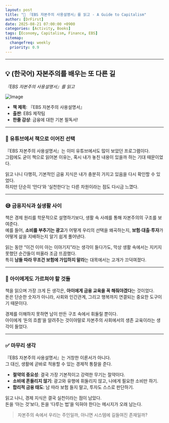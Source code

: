 ```yaml
---
layout: post
title: "📘 『EBS 자본주의 사용설명서』를 읽고 - A Guide to Capitalism"
author: [DrFirst]
date: 2025-08-21 07:00:00 +0900
categories: [Activity, Books]
tags: [Economy, Capitalism, Finance, EBS]
sitemap:
  changefreq: weekly
  priority: 0.9
---
```


---

## 💡 (한국어) 자본주의를 배우는 또 다른 길  
_『EBS 자본주의 사용설명서』를 읽고_

![Image](https://contents.kyobobook.co.kr/sih/fit-in/458x0/pdt/9788957366745.jpg)

* **책 제목**: 『EBS 자본주의 사용설명서』  
* **출판**: EBS 제작팀  
* **한줄 감상**: 금융에 대한 기본 필독서!    

---

### 🧐 유튜브에서 책으로 이어진 선택  

『EBS 자본주의 사용설명서』는 이미 유튜브에서도 많이 보았던 프로그램이다.  
그럼에도 굳이 책으로 읽어본 이유는, 혹시 내가 놓친 내용이 있을까 하는 기대 때문이었다.  

읽고 나니 다행히, 기본적인 금융 지식은 내가 충분히 가지고 있음을 다시 확인할 수 있었다.  
하지만 단순히 ‘안다’와 ‘실천한다’는 다른 차원이라는 점도 다시금 느꼈다.  

---

### 😅 금융지식과 실생활 사이  

책은 경제 원리를 학문적으로 설명하기보다, 생활 속 사례를 통해 자본주의의 구조를 보여준다.  
예를 들어, **소비를 부추기는 광고**가 어떻게 우리의 선택을 왜곡하는지, **보험·대출·투자**가 어떻게 삶을 지배하는지 알기 쉽게 풀어낸다.  

읽는 동안 “이건 이미 아는 이야기지”라는 생각이 들다가도, 막상 생활 속에서는 지키지 못했던 순간들이 떠올라 조금 뜨끔했다.  
특히 **남들 따라 무조건 보험에 가입하지 말라**는 대목에서는 고개가 끄덕여졌다.  

---

### 🐾 아이에게도 가르쳐야 할 것들  

책을 읽으며 가장 크게 든 생각은, **아이에게 금융 교육을 꼭 해줘야겠다**는 것이었다.  
돈은 단순한 숫자가 아니라, 사회와 인간관계, 그리고 행복까지 연결되는 중요한 도구이기 때문이다.  

경제를 이해하지 못하면 남이 만든 구조 속에서 휘둘릴 뿐이다.  
아이에게 ‘돈의 흐름’을 알려주는 것이야말로 자본주의 사회에서의 생존 교육이라는 생각이 들었다.  

---

### ✅ 마무리 생각  

『EBS 자본주의 사용설명서』는 거창한 이론서가 아니다.  
그 대신, 생활에 곧바로 적용할 수 있는 경제적 통찰을 준다.  

* **절약의 중요성**: 결국 가장 기본적이고 강력한 무기는 절약이다.  
* **소비에 흔들리지 않기**: 광고와 유행에 휘둘리지 않고, 나에게 필요한 소비만 하기.  
* **합리적 금융 태도**: 남 따라 보험 들지 말고, 투자도 스스로 판단하기.  

읽고 나니, 경제 지식은 결국 실천이라는 점이 남았다.  
돈을 ‘아는 것’보다, 돈을 ‘다루는 법’을 익혀야 한다는 메시지가 오래 남는다.  

> 자본주의 속에서 우리는 주인일까, 아니면 시스템에 길들여진 존재일까?  
